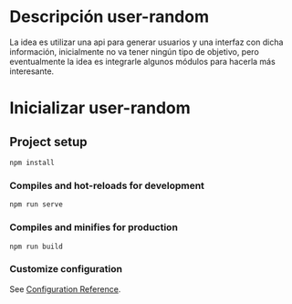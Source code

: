 # Descripción user-random
La idea es utilizar una api para generar usuarios y una interfaz con dicha información, inicialmente no va tener ningún tipo de objetivo, pero eventualmente la idea es integrarle algunos módulos para hacerla más interesante.

# Inicializar user-random


## Project setup
```
npm install
```

### Compiles and hot-reloads for development
```
npm run serve
```

### Compiles and minifies for production
```
npm run build
```

### Customize configuration
See [Configuration Reference](https://cli.vuejs.org/config/).
